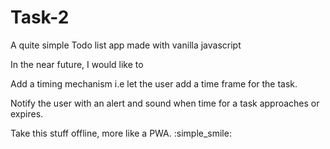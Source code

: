 # Task-2

A quite simple Todo list app made with vanilla javascript

In the near future, I would like to

 Add a timing mechanism i.e let the user add a time frame for the task.
 
 Notify the user with an alert and sound when time for a task approaches or expires.
 
 Take this stuff offline, more like a PWA.
:simple_smile:
